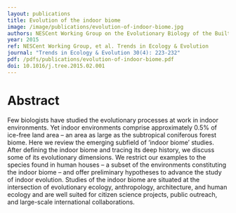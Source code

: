 ```yaml
---
layout: publications
title: Evolution of the indoor biome
image: /image/publications/evolution-of-indoor-biome.jpg
authors: NESCent Working Group on the Evolutionary Biology of the Built Environment, Laura J. Martin, Rachel I. Adams, Ashley Bateman, Holly M. Bik, John Hawks, et al.
year: 2015
ref: NESCent Working Group, et al. Trends in Ecology & Evolution 
journal: "Trends in Ecology & Evolution 30(4): 223-232"
pdf: /pdfs/publications/evolution-of-indoor-biome.pdf
doi: 10.1016/j.tree.2015.02.001
---
```


# Abstract


Few biologists have studied the evolutionary processes at work in indoor environments. Yet indoor environments comprise approximately 0.5% of ice-free land area – an area as large as the subtropical coniferous forest biome. Here we review the emerging subfield of ‘indoor biome’ studies. After defining the indoor biome and tracing its deep history, we discuss some of its evolutionary dimensions. We restrict our examples to the species found in human houses – a subset of the environments constituting the indoor biome – and offer preliminary hypotheses to advance the study of indoor evolution. Studies of the indoor biome are situated at the intersection of evolutionary ecology, anthropology, architecture, and human ecology and are well suited for citizen science projects, public outreach, and large-scale
international collaborations.